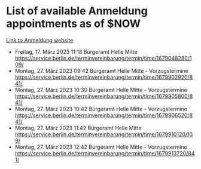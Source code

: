 # List of available Anmeldung appointments as of $NOW
[Link to Anmeldung website](https://service.berlin.de/terminvereinbarung/termin/tag.php?termin=1&anliegen[]=120686&dienstleisterlist=122210,122217,327316,122219,327312,122227,327314,122231,327346,122243,327348,122254,122252,329742,122260,329745,122262,329748,122271,327278,122273,327274,122277,327276,330436,122280,327294,122282,327290,122284,327292,122291,327270,122285,327266,122286,327264,122296,327268,150230,329760,122297,327286,122294,327284,122312,329763,122314,329775,122304,327330,122311,327334,122309,327332,317869,122281,327352,122279,329772,122283,122276,327324,122274,327326,122267,329766,122246,327318,122251,327320,122257,327322,122208,327298,122226,327300&herkunft=http%3A%2F%2Fservice.berlin.de%2Fdienstleistung%2F120686%2F)
- Freitag, 17. März 2023 11:18 Bürgeramt Helle Mitte https://service.berlin.de/terminvereinbarung/termin/time/1679048280/109/
- Montag, 27. März 2023 09:42 Bürgeramt Helle Mitte - Vorzugstermine https://service.berlin.de/terminvereinbarung/termin/time/1679902920/841/
- Montag, 27. März 2023 10:30 Bürgeramt Helle Mitte - Vorzugstermine https://service.berlin.de/terminvereinbarung/termin/time/1679905800/841/
- Montag, 27. März 2023 10:42 Bürgeramt Helle Mitte - Vorzugstermine https://service.berlin.de/terminvereinbarung/termin/time/1679906520/841/
- Montag, 27. März 2023 11:42 Bürgeramt Helle Mitte https://service.berlin.de/terminvereinbarung/termin/time/1679910120/109/
- Montag, 27. März 2023 12:42 Bürgeramt Helle Mitte - Vorzugstermine https://service.berlin.de/terminvereinbarung/termin/time/1679913720/841/
